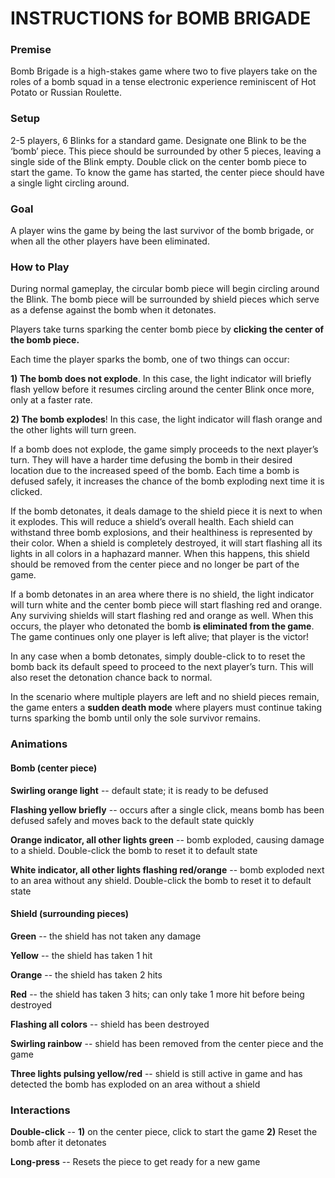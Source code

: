 # INSTRUCTIONS for BOMB BRIGADE 

### Premise 

Bomb Brigade is a high-stakes game where two to five players take on the roles of a bomb squad in a tense electronic experience reminiscent of Hot Potato or Russian Roulette. 

### Setup

2-5 players, 6 Blinks for a standard game. Designate one Blink to be the ‘bomb’ piece. This piece should be surrounded by other 5 pieces, leaving a single side of the Blink empty. Double click on the center bomb piece to start the game. To know the game has started, the center piece should have a single light circling around. 

### Goal

A player wins the game by being the last survivor of the bomb brigade, or when all the other players have been eliminated.

### How to Play

During normal gameplay, the circular bomb piece will begin circling around the Blink. The bomb piece will be surrounded by shield pieces which serve as a defense against the bomb when it detonates. 

Players take turns sparking the center bomb piece by **clicking the center of the bomb piece.**

Each time the player sparks the bomb, one of two things can occur: 

**1) The bomb does not explode**. In this case, the light indicator will briefly flash yellow before it resumes circling around the center Blink once more, only at a faster rate. 

**2) The bomb explodes**! In this case, the light indicator will flash orange and the other lights will turn green. 

If a bomb does not explode, the game simply proceeds to the next player’s turn. They will have a harder time defusing the bomb in their desired location due to the increased speed of the bomb. Each time a bomb is defused safely, it increases the chance of the bomb exploding next time it is clicked. 

If the bomb detonates, it deals damage to the shield piece it is next to when it explodes. This will reduce a shield’s overall health. Each shield can withstand three bomb explosions, and their healthiness is represented by their color. When a shield is completely destroyed, it will start flashing all its lights in all colors in a haphazard manner. When this happens, this shield should be removed from the center piece and no longer be part of the game. 

If a bomb detonates in an area where there is no shield, the light indicator will turn white and the center bomb piece will start flashing red and orange. Any surviving shields will start flashing red and orange as well. When this occurs, the player who detonated the bomb **is eliminated from the game**. The game continues only one player is left alive; that player is the victor! 

In any case when a bomb detonates, simply double-click to to reset the bomb back its default speed to proceed to the next player’s turn. This will also reset the detonation chance back to normal. 

In the scenario where multiple players are left and no shield pieces remain, the game enters a **sudden death mode** where players must continue taking turns sparking the bomb until only the sole survivor remains. 

### Animations

#### Bomb  (center piece) 

**Swirling orange light** -- default state; it is ready to be defused

**Flashing yellow briefly** -- occurs after a single click, means bomb has been defused safely and moves back to the default state quickly

**Orange indicator, all other lights green** -- bomb exploded, causing damage to a shield. Double-click the bomb to reset it to default state

**White indicator, all other lights flashing red/orange** -- bomb exploded next to an area without any shield. Double-click the bomb to reset it to default state

#### Shield (surrounding pieces) 

**Green** -- the shield has not taken any damage

**Yellow** -- the shield has taken 1 hit

**Orange** -- the shield has taken 2 hits

**Red** -- the shield has taken 3 hits; can only take 1 more hit before being destroyed

**Flashing all colors** -- shield has been destroyed

**Swirling rainbow** -- shield has been removed from the center piece and the game

**Three lights pulsing yellow/red** -- shield is still active in game and has detected the bomb has exploded on an area without a shield 

### Interactions

**Double-click** -- **1)** on the center piece, click to start the game **2)** Reset the bomb after it detonates

**Long-press** -- Resets the piece to get ready for a new game 

